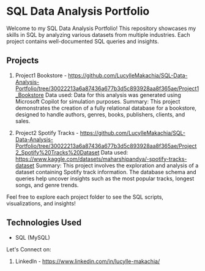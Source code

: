 # SQL Data Analysis Portfolio
Welcome to my SQL Data Analysis Portfolio! This repository showcases my skills in SQL by analyzing various datasets from multiple industries. Each project contains well-documented SQL queries and insights.

## Projects

1. Project1 Bookstore - https://github.com/LucylleMakachia/SQL-Data-Analysis-Portfolio/tree/30022213a6a87436a677b3d5c893928aa8f365ae/Project1_Bookstore
   Data used: Data for this analysis was generated using Microsoft Copilot for simulation purposes.
   Summary: This project demonstrates the creation of a fully relational database for a bookstore, designed to handle authors, genres, books, publishers, clients, and sales.
   
2. Project2 Spotify Tracks - https://github.com/LucylleMakachia/SQL-Data-Analysis-Portfolio/tree/30022213a6a87436a677b3d5c893928aa8f365ae/Project2_Spotify%20Tracks%20Dataset
   Data used: https://www.kaggle.com/datasets/maharshipandya/-spotify-tracks-dataset
   Summary: This project involves the exploration and analysis of a dataset containing Spotify track information. The database schema and queries help uncover insights such as the most                  popular tracks, longest songs, and genre trends.

Feel free to explore each project folder to see the SQL scripts, visualizations, and insights!

## Technologies Used
- SQL (MySQL)

Let's Connect on:
1. LinkedIn - https://www.linkedin.com/in/lucylle-makachia/
